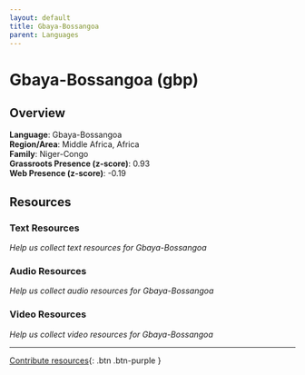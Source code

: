 ```yaml
---
layout: default
title: Gbaya-Bossangoa
parent: Languages
---
```


# Gbaya-Bossangoa (gbp)

## Overview

**Language**: Gbaya-Bossangoa  
**Region/Area**: Middle Africa, Africa  
**Family**: Niger-Congo  
**Grassroots Presence (z-score)**: 0.93  
**Web Presence (z-score)**: -0.19  

## Resources

### Text Resources
*Help us collect text resources for Gbaya-Bossangoa*

### Audio Resources
*Help us collect audio resources for Gbaya-Bossangoa*

### Video Resources
*Help us collect video resources for Gbaya-Bossangoa*

---

[Contribute resources](https://forms.office.com/e/1SfLJx3u1r){: .btn .btn-purple }
